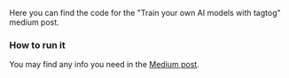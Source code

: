 Here you can find the code for the "Train your own AI models with tagtog" medium post.  

### How to run it  
You may find any info you need in the [Medium post](https://medium.com/@tagtog/how-to-train-your-ai-models-with-tagtog-5a2beaa12eb).
